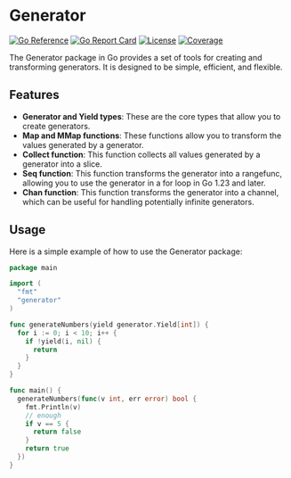Generator
=========

[![Go Reference](https://pkg.go.dev/badge/github.com/pioniro/generator-go.svg)](https://pkg.go.dev/github.com/pioniro/generator-go)
[![Go Report Card](https://goreportcard.com/badge/github.com/pioniro/generator-go)](https://goreportcard.com/report/github.com/pioniro/generator-go)
[![License](https://img.shields.io/badge/License-MIT-blue.svg)](https://github.com/pioniro/generator-go/blob/main/LICENSE)
[![Coverage](https://coveralls.io/repos/github/pioniro/generator-go/badge.svg?branch=main)](https://coveralls.io/github/pioniro/generator-go)

The Generator package in Go provides a set of tools for creating and transforming generators. It is designed to be simple, efficient, and flexible.

## Features

- **Generator and Yield types**: These are the core types that allow you to create generators.
- **Map and MMap functions**: These functions allow you to transform the values generated by a generator.
- **Collect function**: This function collects all values generated by a generator into a slice.
- **Seq function**: This function transforms the generator into a rangefunc, allowing you to use the generator in a for loop in Go 1.23 and later.
- **Chan function**: This function transforms the generator into a channel, which can be useful for handling potentially infinite generators.

## Usage

Here is a simple example of how to use the Generator package:

```go
package main

import (
  "fmt"
  "generator"
)

func generateNumbers(yield generator.Yield[int]) {
  for i := 0; i < 10; i++ {
    if !yield(i, nil) {
      return
    }
  }
}

func main() {
  generateNumbers(func(v int, err error) bool {
    fmt.Println(v)
    // enough
    if v == 5 {
      return false
    }
    return true
  })
}